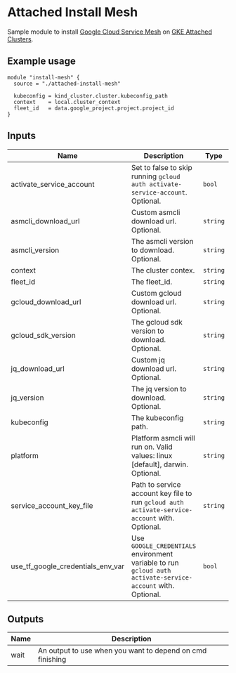 # Attached Install Mesh

Sample module to install [Google Cloud Service Mesh](https://cloud.google.com/products/service-mesh) on [GKE Attached Clusters](https://cloud.google.com/kubernetes-engine/multi-cloud/docs/attached).

## Example usage

```
module "install-mesh" {
  source = "./attached-install-mesh"

  kubeconfig = kind_cluster.cluster.kubeconfig_path
  context    = local.cluster_context
  fleet_id   = data.google_project.project.project_id
}
```

<!-- BEGINNING OF PRE-COMMIT-TERRAFORM DOCS HOOK -->
## Inputs

| Name | Description | Type | Default | Required |
|------|-------------|------|---------|:--------:|
| activate\_service\_account | Set to false to skip running `gcloud auth activate-service-account`. Optional. | `bool` | `true` | no |
| asmcli\_download\_url | Custom asmcli download url. Optional. | `string` | `null` | no |
| asmcli\_version | The asmcli version to download. Optional. | `string` | `"1.22"` | no |
| context | The cluster contex. | `string` | n/a | yes |
| fleet\_id | The fleet\_id. | `string` | n/a | yes |
| gcloud\_download\_url | Custom gcloud download url. Optional. | `string` | `null` | no |
| gcloud\_sdk\_version | The gcloud sdk version to download. Optional. | `string` | `"491.0.0"` | no |
| jq\_download\_url | Custom jq download url. Optional. | `string` | `null` | no |
| jq\_version | The jq version to download. Optional. | `string` | `"1.6"` | no |
| kubeconfig | The kubeconfig path. | `string` | n/a | yes |
| platform | Platform asmcli will run on. Valid values: linux [default], darwin. Optional. | `string` | `"linux"` | no |
| service\_account\_key\_file | Path to service account key file to run `gcloud auth activate-service-account` with. Optional. | `string` | `""` | no |
| use\_tf\_google\_credentials\_env\_var | Use `GOOGLE_CREDENTIALS` environment variable to run `gcloud auth activate-service-account` with. Optional. | `bool` | `false` | no |

## Outputs

| Name | Description |
|------|-------------|
| wait | An output to use when you want to depend on cmd finishing |

<!-- END OF PRE-COMMIT-TERRAFORM DOCS HOOK -->
